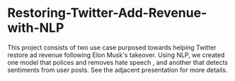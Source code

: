 # Restoring-Twitter-Add-Revenue-with-NLP
This project consists of two use case purposed towards helping Twitter restore ad revenue following Elon Musk's takeover. Using NLP, we created one model that polices and removes hate speech , and another that detects sentiments from user posts. See the adjacent presentation for more details.
